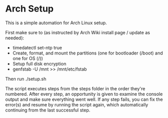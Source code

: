 # Arch Setup

This is a simple automation for Arch Linux setup.

First make sure to (as instructed by Arch Wiki install page / update as needed):
- timedatectl set-ntp true
- Create, format, and mount the partitions (one for bootloader (/boot) and one for OS (/))
- Setup full disk encryption
- genfstab -U /mnt >> /mnt/etc/fstab

Then run ./setup.sh

The script executes steps from the steps folder in the order they're numbered. After every step, an opportunity is given to examine the console output and make sure everything went well. If any step fails, you can fix the error(s) and resume by running the script again, which automatically continuing from the last successful step.
